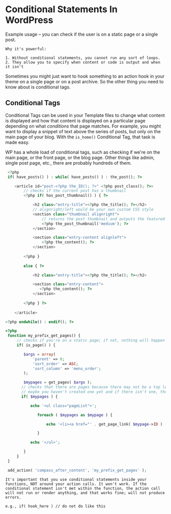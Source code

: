 # Conditional Statements In WordPress
Example usage – you can check if the user is on a static page or a single post. 

    Why it's powerful:

    1. Without conditional statements, you cannot run any sort of loops.
    2. They allow you to specify when content or code is output and when it isn't

Sometimes you might just want to hook something to an action hook in your theme on a single page or on a post archive. So the other thing you need to know about is conditional tags.

## Conditional Tags
Conditional Tags can be used in your Template files to change what content is displayed and how that content is displayed on a particular page depending on what *conditions* that page matches. For example, you might want to display a snippet of text above the series of posts, but only on the main page of your blog. With the `is_home()` Conditional Tag, that task is made easy.

WP has a whole load of conditional tags, such as checking if we're on the main page, or the front page, or the blog page. Other things like admin, single post page, etc., there are probably hundreds of them.

```php
 <?php
 if( have_posts() ) : while( have_posts() ) : the_post(); ?>

    <article id="post-<?php the_ID(); ?>" <?php post_class(); ?>>
        // checks if the current post has a thumbnail
        <?php if( has_post_thumbnail() ) { ?>

            <h2 class="entry-title"><?php the_title(); ?></h2>
            // alignright/left would be your own custom CSS style
            <section class="thumbnail alignright">
                // returns the post thumbnail and outputs the featured image in its medium size
                <?php the_post_thumbnail('medium'); ?>
            </section>

            <section class="entry-content alignleft">
                <?php the_content(); ?>
            </section>
            
        <?php } 
        
        else { ?>

            <h2 class="entry-title"><?php the_title(); ?></h2>

            <section class="entry-content">
               <?php the_content(); ?>
            </section>
            
        <?php } ?>
    
    </article>

<?php endwhile() : endif(); ?>
```

```php
<?php
 function my_prefix_get_pages() {
     // checks if you're on a static page; if not, nothing will happen
     if( is_page() ) {

        $args = array(
            'parent' => 0;
            'sort_order' => ASC; 
            'sort_column' => 'menu_order';
        );

        $mypages = get_pages( $args );
       // checks that there are pages because there may not be a top level page
       // maybe you haven't created one yet and if there isn't one, there will be an error if the conditional statement wasn't there when the code runs
       if( $mypages ) {

           echo '<ul class="pageList">';

              foreach ( $mypages as $mypage ) {

                  echo '<li><a href="' . get_page_link( $mypage->ID ) . '">' . $mypage->post_title . '</a></li>';

              }

           echo '</ul>';

        }
     }
 }

 add_action( 'compass_after_content', 'my_prefix_get_pages' );
```

    It's important that you use conditional statements inside your functions, NOT around your action calls. It won't work. If the conditional statement isn't met within the function, the action call will not run or render anything, and that works fine; will not produce errors.

    e.g., if( hook_here ) // do not do like this